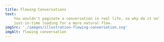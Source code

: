 ```yaml
---
title: Flowing Conversations
text:
    You wouldn't paginate a conversation in real life, so why do it online? Our threads have
    just-in-time loading for a more natural flow.
imgSrc: './images/illustration-flowing-conversation.svg'
imgAlt: flowing conversation
---
```

